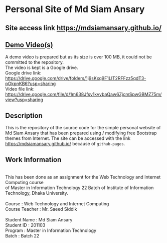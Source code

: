 # Personal Site of Md Siam Ansary 
## Site access link https://mdsiamansary.github.io/ 

## [Demo Video(s)](https://drive.google.com/drive/folders/1j9sKxq9F1LlT2RFFzz5qdT3-pOkpnKB6?usp=sharing)
A demo video is prepared but as its size is over 100 MB, it could not be committed to the repository. <br/>
The video is kept is a Google drive. <br/>
Google drive link: https://drive.google.com/drive/folders/1j9sKxq9F1LlT2RFFzz5qdT3-pOkpnKB6?usp=sharing <br/>
Video file link: https://drive.google.com/file/d/1m638Jfsv1kvvbaQaw6ZjcmSpwGBMZ75m/view?usp=sharing

## Description 

This is the repository of the source code for the simple personal website of Md Siam Ansary that has been prepared using / modifying free Bootstrap themes from Internet. The site can be accessed with the link https://mdsiamansary.github.io/ because of `github-pages`.


## Work Information
<br />
This has been done as an assignment for the Web Technology and Internet Computing course<br/>
of Master in Information Technology 22 Batch of Institute of Information Technology, Dhaka University.<br/>
<br/>
Course : Web Technology and Internet Computing<br/>
Course Teacher : Mr. Saeed Siddik<br/>
<br/>
Student Name : Md Siam Ansary<br/>
Student ID : 201103<br/>
Program : Master in Information Technology<br/>
Batch : Batch 22<br/>
